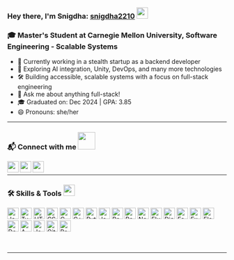 
### Hey there, I'm Snigdha: [snigdha2210](https://snigdha2210.github.io/) <img src="https://raw.githubusercontent.com/MartinHeinz/MartinHeinz/master/wave.gif" width="26px" />

<h3>🎓 Master's Student at Carnegie Mellon University, Software Engineering - Scalable Systems</h3>

- 🔭 Currently working in a stealth startup as a backend developer
- 🌱 Exploring AI integration, Unity, DevOps, and many more technologies
- 🛠️ Building accessible, scalable systems with a focus on full-stack engineering
- 💬 Ask me about anything full-stack!
- 🎓 Graduated on: Dec 2024 | GPA: 3.85
- 😄 Pronouns: she/her

---

<h3 align='left'>📬 Connect with me <img src='https://raw.githubusercontent.com/ShahriarShafin/ShahriarShafin/main/Assets/handshake.gif' width="40px" /> </h3>
<p align='left'>
  <a href='https://www.linkedin.com/in/snigdhat/'>
    <img width='26px' align='left' src="https://raw.githubusercontent.com/rahulbanerjee26/githubAboutMeGenerator/main/icons/linked-in-alt.svg"/>
  </a>
  <a href='https://snigdha2210.github.io/'>
    <img width='26px' align='left' src="https://raw.githubusercontent.com/rahulbanerjee26/githubAboutMeGenerator/main/icons/portfolio.png"/>
  </a>
  <a href='https://github.com/snigdha2210'>
    <img width='26px' align='left' src="https://raw.githubusercontent.com/rahulbanerjee26/githubAboutMeGenerator/main/icons/github.svg"/>
  </a>
</p>
<br>

---

<h3 align='left'>🛠 Skills & Tools <img src="https://media2.giphy.com/media/QssGEmpkyEOhBCb7e1/giphy.gif" width="26px"> </h3>
<p align='left'>
<!-- Languages -->
<img width='26px' src="https://cdn.jsdelivr.net/gh/devicons/devicon@latest/icons/javascript/javascript-original.svg" alt="JavaScript"/>
<img width='26px' src="https://cdn.jsdelivr.net/gh/devicons/devicon@latest/icons/typescript/typescript-original.svg" alt="TypeScript"/>
<img width='26px' src="https://cdn.jsdelivr.net/gh/devicons/devicon@latest/icons/html5/html5-original.svg" alt="HTML5"/>
<img width='26px' src="https://cdn.jsdelivr.net/gh/devicons/devicon@latest/icons/css3/css3-original.svg" alt="CSS3"/>
<img width='26px' src="https://cdn.jsdelivr.net/gh/devicons/devicon@latest/icons/c/c-original.svg" alt="C"/>
<img width='26px' src="https://cdn.jsdelivr.net/gh/devicons/devicon@latest/icons/cplusplus/cplusplus-original.svg" alt="C++"/>
<img width='26px' src="https://cdn.jsdelivr.net/gh/devicons/devicon@latest/icons/python/python-original.svg" alt="Python"/>
<img width='26px' src="https://cdn.jsdelivr.net/gh/devicons/devicon@latest/icons/java/java-original.svg" alt="Java"/>

<!-- Frameworks -->
<img width='26px' src="https://cdn.jsdelivr.net/gh/devicons/devicon@latest/icons/react/react-original.svg" alt="ReactJS"/>
<img width='26px' src="https://cdn.jsdelivr.net/gh/devicons/devicon@latest/icons/redux/redux-original.svg" alt="Redux"/>
<img width='26px' src="https://cdn.jsdelivr.net/gh/devicons/devicon@latest/icons/nextjs/nextjs-original.svg" alt="NextJS"/>
<img width='26px' src="https://cdn.jsdelivr.net/gh/devicons/devicon@latest/icons/flutter/flutter-original.svg" alt="Flutter"/>
<img width='26px' src="https://cdn.jsdelivr.net/gh/devicons/devicon@latest/icons/django/django-plain.svg" alt="Django"/>
<img width='26px' src="https://cdn.jsdelivr.net/gh/devicons/devicon@latest/icons/fastapi/fastapi-original.svg" alt="FastAPI"/>
<img width='26px' src="https://cdn.jsdelivr.net/gh/devicons/devicon@latest/icons/express/express-original.svg" alt="ExpressJS"/>
<img width='26px' src="https://cdn.jsdelivr.net/gh/devicons/devicon@latest/icons/flask/flask-original.svg" alt="Flask"/>

<!-- Tools -->
<img width='26px' src="https://cdn.jsdelivr.net/gh/devicons/devicon@latest/icons/docker/docker-original.svg" alt="Docker"/>
<img width='26px' src="https://cdn.jsdelivr.net/gh/devicons/devicon@latest/icons/amazonwebservices/amazonwebservices-plain-wordmark.svg" alt="AWS"/>
<img width='26px' src="https://cdn.jsdelivr.net/gh/devicons/devicon@latest/icons/jenkins/jenkins-original.svg" alt="Jenkins"/>
<img width='26px' src="https://cdn.jsdelivr.net/gh/devicons/devicon@latest/icons/git/git-original.svg" alt="Git"/>
<img width='26px' src="https://cdn.jsdelivr.net/gh/devicons/devicon@latest/icons/postman/postman-original.svg" alt="Postman"/>
</p>
<br>

---

